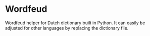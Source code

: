 # Wordfeud
Wordfeud helper for Dutch dictionary built in Python. 
It can easily be adjusted for other languages by replacing the dictionary file.

